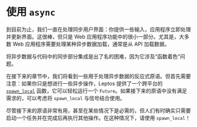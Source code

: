 # 使用 `async`

到目前为止，我们一直在处理同步用户界面：你提供一些输入，应用程序立即处理并更新界面。这很棒，但只是 Web 应用程序功能中的很小一部分。尤其是，大多数 Web 应用程序需要处理某种异步数据加载，通常是从 API 加载数据。

将异步数据与代码中的同步部分集成是出了名的困难，因为它涉及“函数着色”问题。

在接下来的章节中，我们将看到一些用于处理异步数据的反应式原语。但首先需要注意：如果你只是想进行一些异步操作，Leptos 提供了一个跨平台的 [`spawn_local`](https://docs.rs/leptos/latest/leptos/task/fn.spawn_local.html) 函数，它可以轻松运行一个 `Future`。如果接下来的原语中没有满足需求的，可以考虑将 `spawn_local` 与信号结合使用。

尽管接下来的原语非常有用，甚至在某些情况下是必需的，但人们有时确实只需要启动一个任务并在完成后再执行其他操作。在这种情况下，请使用 `spawn_local`！